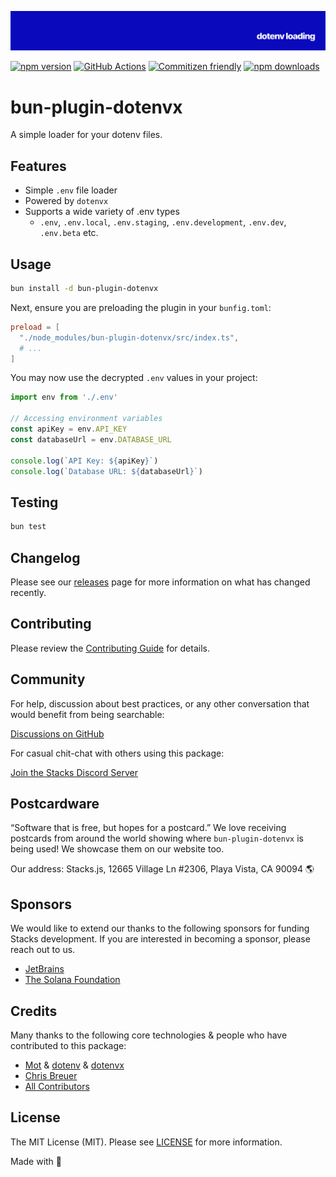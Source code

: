 <p align="center"><img src=".github/art/cover.jpg" alt="Social Card of this repo"></p>

[![npm version][npm-version-src]][npm-version-href]
[![GitHub Actions][github-actions-src]][github-actions-href]
[![Commitizen friendly](https://img.shields.io/badge/commitizen-friendly-brightgreen.svg)](http://commitizen.github.io/cz-cli/)
[![npm downloads][npm-downloads-src]][npm-downloads-href]

# bun-plugin-dotenvx

A simple loader for your dotenv files.

## Features

- Simple `.env` file loader
- Powered by `dotenvx`
- Supports a wide variety of .env types
  - `.env`, `.env.local`, `.env.staging`, `.env.development`, `.env.dev`, `.env.beta` etc.

## Usage

```bash
bun install -d bun-plugin-dotenvx
```

Next, ensure you are preloading the plugin in your `bunfig.toml`:

```toml
preload = [
  "./node_modules/bun-plugin-dotenvx/src/index.ts",
  # ...
]
```

You may now use the decrypted `.env` values in your project:

```ts
import env from './.env'

// Accessing environment variables
const apiKey = env.API_KEY
const databaseUrl = env.DATABASE_URL

console.log(`API Key: ${apiKey}`)
console.log(`Database URL: ${databaseUrl}`)
```

## Testing

```bash
bun test
```

## Changelog

Please see our [releases](https://github.com/stacksjs/bun-plugin-dotenvx/releases) page for more information on what has changed recently.

## Contributing

Please review the [Contributing Guide](https://github.com/stacksjs/contributing) for details.

## Community

For help, discussion about best practices, or any other conversation that would benefit from being searchable:

[Discussions on GitHub](https://github.com/stacksjs/stacks/discussions)

For casual chit-chat with others using this package:

[Join the Stacks Discord Server](https://discord.gg/stacksjs)

## Postcardware

“Software that is free, but hopes for a postcard.” We love receiving postcards from around the world showing where `bun-plugin-dotenvx` is being used! We showcase them on our website too.

Our address: Stacks.js, 12665 Village Ln #2306, Playa Vista, CA 90094 🌎

## Sponsors

We would like to extend our thanks to the following sponsors for funding Stacks development. If you are interested in becoming a sponsor, please reach out to us.

- [JetBrains](https://www.jetbrains.com/)
- [The Solana Foundation](https://solana.com/)

## Credits

Many thanks to the following core technologies & people who have contributed to this package:

- [Mot](https://github.com/motdotla) & [dotenv](https://github.com/motdotla/dotenv) & [dotenvx](https://github.com/dotenvx/dotenvx)
- [Chris Breuer](https://github.com/chrisbbreuer)
- [All Contributors](../../contributors)

## License

The MIT License (MIT). Please see [LICENSE](https://github.com/stacksjs/stacks/tree/main/LICENSE.md) for more information.

Made with 💙

<!-- Badges -->
[npm-version-src]: https://img.shields.io/npm/v/bun-plugin-dotenvx?style=flat-square
[npm-version-href]: https://npmjs.com/package/bun-plugin-dotenvx

[npm-downloads-src]: https://img.shields.io/npm/dm/bun-plugin-dotenvx?style=flat-square
[npm-downloads-href]: https://npmjs.com/package/bun-plugin-dotenvx

[github-actions-src]: https://img.shields.io/github/actions/workflow/status/stacksjs/bun-plugin-dotenvx/ci.yml?style=flat-square&branch=main
[github-actions-href]: https://github.com/stacksjs/bun-plugin-dotenvx/actions?query=workflow%3Aci
